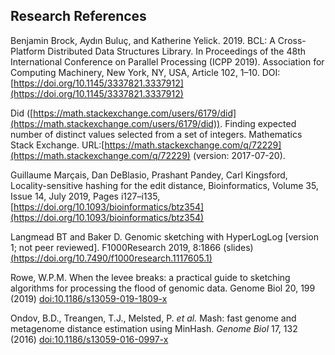 ## Research References

Benjamin Brock, Aydın Buluç, and Katherine Yelick. 2019. BCL: A Cross-Platform Distributed Data Structures Library. In Proceedings of the 48th International Conference on Parallel Processing (ICPP 2019). Association for Computing Machinery, New York, NY, USA, Article 102, 1–10. DOI:[https://doi.org/10.1145/3337821.3337912](https://doi.org/10.1145/3337821.3337912)

Did ([https://math.stackexchange.com/users/6179/did](https://math.stackexchange.com/users/6179/did)). Finding expected number of distinct values selected from a set of integers. Mathematics Stack Exchange. URL:[https://math.stackexchange.com/q/72229](https://math.stackexchange.com/q/72229) (version: 2017-07-20).

Guillaume Marçais, Dan DeBlasio, Prashant Pandey, Carl Kingsford, Locality-sensitive hashing for the edit distance, Bioinformatics, Volume 35, Issue 14, July 2019, Pages i127–i135, [https://doi.org/10.1093/bioinformatics/btz354](https://doi.org/10.1093/bioinformatics/btz354)

Langmead BT and Baker D. Genomic sketching with HyperLogLog [version 1; not peer reviewed]. F1000Research 2019, 8:1866 (slides) [(https://doi.org/10.7490/f1000research.1117605.1)](https://doi.org/10.7490/f1000research.1117605.1)

Rowe, W.P.M. When the levee breaks: a practical guide to sketching algorithms for processing the flood of genomic data. Genome Biol 20, 199 (2019) [doi:10.1186/s13059-019-1809-x](https://doi.org/10.1186/s13059-019-1809-x)

Ondov, B.D., Treangen, T.J., Melsted, P. *et al.* Mash: fast genome and metagenome distance estimation using MinHash. *Genome Biol* 17, 132 (2016) [doi:10.1186/s13059-016-0997-x](https://doi.org/10.1186/s13059-016-0997-x)
